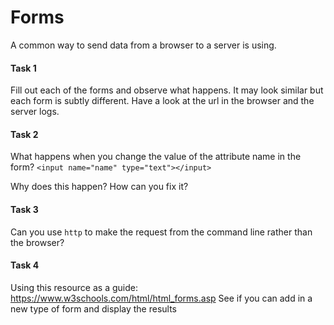 # Forms

A common way to send data from a browser to a server
is using.

#### Task 1
Fill out each of the forms and observe what happens.
It may look similar but each form is subtly different.
Have a look at the url in the browser and the server logs.

#### Task 2
What happens when you change the value of the attribute name
in the form?
```<input name="name" type="text"></input>```

Why does this happen? How can you fix it?

#### Task 3
Can you use `http` to make the request from the command line
rather than the browser?

#### Task 4
Using this resource as a guide: https://www.w3schools.com/html/html_forms.asp
See if you can add in a new type of form and display the results
